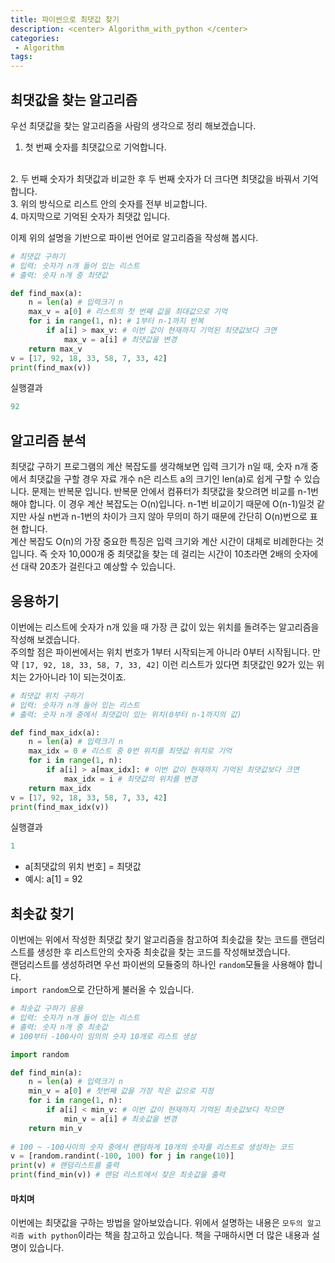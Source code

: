 ```yaml
---
title: 파이썬으로 최댓값 찾기
description: <center> Algorithm_with_python </center>
categories:
 - Algorithm
tags:
---
```


## 최댓값을 찾는 알고리즘
우선 최댓값을 찾는 알고리즘을 사람의 생각으로 정리 해보겠습니다.
<br>

1. 첫 번째 숫자를 최댓값으로 기억합니다.
<br>
2. 두 번째 숫자가 최댓값과 비교한 후 두 번째 숫자가 더 크다면 최댓값을 바꿔서 기억합니다.
<br>
3. 위의 방식으로 리스트 안의 숫자를 전부 비교합니다.
<br>
4. 마지막으로 기억된 숫자가 최댓값 입니다.

이제 위의 설명을 기반으로 파이썬 언어로 알고리즘을 작성해 봅시다.

```python
# 최댓값 구하기
# 입력: 숫자가 n개 들어 있는 리스트
# 출력: 숫자 n개 중 최댓값

def find_max(a):
    n = len(a) # 입력크기 n
    max_v = a[0] # 리스트의 첫 번째 값을 최대값으로 기억
    for i in range(1, n): # 1부터 n-1까지 반복
        if a[i] > max_v: # 이번 값이 현재까지 기억된 최댓값보다 크면
            max_v = a[i] # 최댓값을 변경
    return max_v
v = [17, 92, 18, 33, 58, 7, 33, 42]
print(find_max(v))
```
실행결과

```python
92
```

## 알고리즘 분석

최댓값 구하기 프로그램의 계산 복잡도를 생각해보면 입력 크기가 n일 때, 숫자 n개 중에서 최댓값을 구할 경우 자료 개수 n은 리스트 a의 크기인 len(a)로 쉽게 구할 수 있습니다. 문제는 반복문 입니다. 반복문 안에서 컴퓨터가 최댓값을 찾으려면 비교를 n-1번 해야 합니다. 이 경우 계산 복잡도는 O(n)입니다. n-1번 비교이기 때문에 O(n-1)일것 같지만 사실 n번과 n-1번의 차이가 크지 않아 무의미 하기 때문에 간단히 O(n)번으로 표현 합니다.
<br>
계산 복잡도 O(n)의 가장 중요한 특징은 입력 크기와 계산 시간이 대체로 비례한다는 것입니다. 즉 숫자 10,000개 중 최댓값을 찾는 데 걸리는 시간이 10초라면 2배의 숫자에선 대략 20초가 걸린다고 예상할 수 있습니다.

## 응용하기
이번에는 리스트에 숫자가 n개 있을 때 가장 큰 값이 있는 위치를 돌려주는 알고리즘을 작성해 보겠습니다.
<br>
주의할 점은 파이썬에서는 위치 번호가 1부터 시작되는게 아니라 0부터 시작됩니다. 만약 `[17, 92, 18, 33, 58, 7, 33, 42]` 이런 리스트가 있다면 최댓값인 92가 있는 위치는 2가아니라 1이 되는것이죠. 

```python
# 최댓값 위치 구하기
# 입력: 숫자가 n개 들어 있는 리스트
# 출력: 숫자 n개 중에서 최댓값이 있는 위치(0부터 n-1까지의 값)

def find_max_idx(a):
    n = len(a) # 입력크기 n
    max_idx = 0 # 리스트 중 0번 위치를 최댓값 위치로 기억
    for i in range(1, n):
        if a[i] > a[max_idx]: # 이번 값이 현재까지 기억된 최댓값보다 크면
            max_idx = i # 최댓값의 위치를 변경
    return max_idx
v = [17, 92, 18, 33, 58, 7, 33, 42]
print(find_max_idx(v))
```
실행결과

```python
1
```
* a[최댓값의 위치 번호] = 최댓값
* 예시: a[1] = 92

## 최솟값 찾기

이번에는 위에서 작성한 최댓값 찾기 알고리즘을 참고하여 최솟값을 찾는 코드를 랜덤리스트를 생성한 후 리스트안의 숫자중 최솟값을 찾는 코드를 작성해보겠습니다.
<br>
랜덤리스트를 생성하려면 우선 파이썬의 모듈중의 하나인 `random`모듈을 사용해야 합니다.<br>
`import random`으로 간단하게 불러올 수 있습니다.

```python
# 최솟값 구하기 응용
# 입력: 숫자가 n개 들어 있는 리스트
# 출력: 숫자 n개 중 최솟값
# 100부터 -100사이 임의의 숫자 10개로 리스트 생성

import random

def find_min(a):
    n = len(a) # 입력크기 n
    min_v = a[0] # 첫번째 값을 가장 작은 값으로 지정
    for i in range(1, n): 
        if a[i] < min_v: # 이번 값이 현재까지 기억된 최솟값보다 작으면
            min_v = a[i] # 최솟값을 변경
    return min_v
    
# 100 ~ -100사이의 숫자 중에서 랜덤하게 10개의 숫자를 리스트로 생성하는 코드
v = [random.randint(-100, 100) for j in range(10)]
print(v) # 랜덤리스트를 출력
print(find_min(v)) # 랜덤 리스트에서 찾은 최솟값을 출력
```

#### 마치며
이번에는 최댓값을 구하는 방법을 알아보았습니다. 위에서 설명하는 내용은 `모두의 알고리즘 with python`이라는 책을 참고하고 있습니다. 책을 구매하시면 더 많은 내용과 설명이 있습니다.